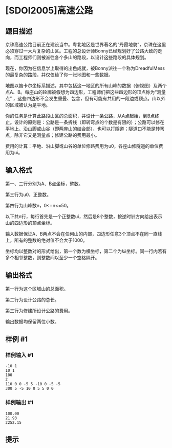# [SDOI2005]高速公路

## 题目描述

京珠高速公路目前正在建设当中。粤北地区是世界著名的“丹霞地貌”，京珠在这里必须穿过一大片复杂的山区。工程的总设计师Bonny已经规划好了公路大致的走向，而工程师们则被派往各个多山的路段，以设计这些路段的具体规划。

现在，你因为在信息学上取得的出色成就，被Bonny派往一个称为DreadfulMess的最复杂的路段，并仅仅给了你一张地图和一些数据。

地图以笛卡尔坐标系描述，其中包括这一地区的所有山峰的数据（俯视图）及两个点A、B。每座山的轮廓被假想为四边形，工程师们把这些四边形的顶点称为“测量点” ，这些四边形不会发生重叠、包含，但有可能有共用的一段边或顶点。山以外的区域被认为是平地。

你的任务是计算此路段山区的总面积，并设计一条公路，从A点起始，到B点终止。设计的原则是：公路是一条折线（即转弯点的个数是有限的）；公路可以修在平地上、沿山脚或山谷（即两座山的结合部），也可以打隧道；隧道口不能是转弯点，除非它又是测量点；修建公路的费用最小。

费用的计算：平地、沿山脚或山谷的单位修路费用为u0，各座山修隧道的单位费用为ui。


## 输入格式

第一、二行分别为A、B点坐标，整数。

第三行为u0，正整数。

第四行为山峰数n，0<=n<=50。

以下共n行，每行首先是一个正整数ui，然后是8个整数，按逆时针方向给出表示山的四边形的顶点坐标。

输入数据保证A、B两点不会在任何山的内部，四边形任意3个顶点不在同一直线上，所有的整数的绝对值不会大于1000。

坐标均以整数对的形式给出，第一个数为横坐标，第二个为纵坐标。同一行内若有多个相邻整数，则整数间以至少一个空格隔开。


## 输出格式

第一行为这个区域山的总面积。

第二行为设计公路的总长。

第三行为修建所设计公路的费用。

输出数据均保留两位小数。


## 样例 #1

### 样例输入 #1
```
-10 1
10 1
100
2
110 0 0 -5 5 -10 0 -5 -5
300 5 -5 10 0 5 5 0 0
```

### 样例输出 #1

```
100.00
21.93
2252.15
```

## 提示


